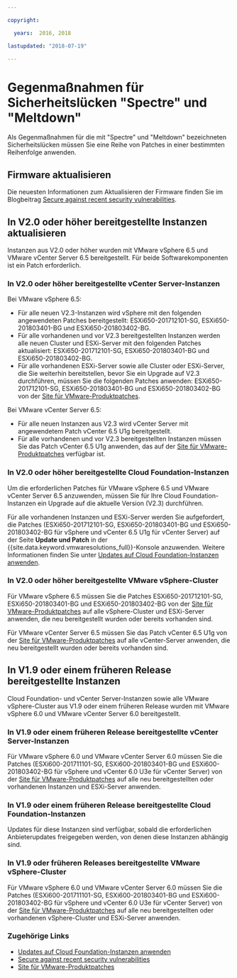 ```yaml
---

copyright:

  years:  2016, 2018

lastupdated: "2018-07-19"

---
```


# Gegenmaßnahmen für Sicherheitslücken "Spectre" und "Meltdown"

Als Gegenmaßnahmen für die mit "Spectre" und "Meltdown" bezeichneten Sicherheitslücken müssen Sie eine Reihe von Patches in einer bestimmten Reihenfolge anwenden.

## Firmware aktualisieren

Die neuesten Informationen zum Aktualisieren der Firmware finden Sie im Blogbeitrag [Secure against recent security vulnerabilities](https://www.ibm.com/blogs/bluemix/2018/01/ibm-cloud-spectre-meltdown-vulnerabilities/).

## In V2.0 oder höher bereitgestellte Instanzen aktualisieren

Instanzen aus V2.0 oder höher wurden mit VMware vSphere 6.5 und VMware vCenter Server 6.5 bereitgestellt. Für beide Softwarekomponenten ist ein Patch erforderlich.

### In V2.0 oder höher bereitgestellte vCenter Server-Instanzen

Bei VMware vSphere 6.5:
* Für alle neuen V2.3-Instanzen wird vSphere mit den folgenden angewendeten Patches bereitgestellt: ESXi650-201712101-SG, ESXi650-201803401-BG und ESXi650-201803402-BG.  
* Für alle vorhandenen und vor V2.3 bereitgestellten Instanzen werden alle neuen Cluster und ESXi-Server mit den folgenden Patches aktualisiert: ESXi650-201712101-SG, ESXi650-201803401-BG und ESXi650-201803402-BG.
* Für alle vorhandenen ESXi-Server sowie alle Cluster oder ESXi-Server, die Sie weiterhin bereitstellen, bevor Sie ein Upgrade auf V2.3 durchführen, müssen Sie die folgenden Patches anwenden: ESXi650-201712101-SG, ESXi650-201803401-BG und ESXi650-201803402-BG von der [Site für VMware-Produktpatches](https://my.vmware.com/group/vmware/patch).

Bei VMware vCenter Server 6.5:
* Für alle neuen Instanzen aus V2.3 wird vCenter Server mit angewendetem Patch vCenter 6.5 U1g bereitgestellt.
* Für alle vorhandenen und vor V2.3 bereitgestellten Instanzen müssen Sie das Patch vCenter 6.5 U1g anwenden, das auf der [Site für VMware-Produktpatches](https://my.vmware.com/group/vmware/patch) verfügbar ist.

### In V2.0 oder höher bereitgestellte Cloud Foundation-Instanzen

Um die erforderlichen Patches für VMware vSphere 6.5 und VMware vCenter Server 6.5 anzuwenden, müssen Sie für Ihre Cloud Foundation-Instanzen ein Upgrade auf die aktuelle Version (V2.3) durchführen.

Für alle vorhandenen Instanzen und ESXi-Server werden Sie aufgefordert, die Patches (ESXi650-201712101-SG, ESXi650-201803401-BG und ESXi650-201803402-BG für vSphere und vCenter 6.5 U1g für vCenter Server) auf der Seite **Update und Patch** in der {{site.data.keyword.vmwaresolutions_full}}-Konsole anzuwenden. Weitere Informationen finden Sie unter [Updates auf Cloud Foundation-Instanzen anwenden](../sddc/sd_applyingupdates.html).

### In V2.0 oder höher bereitgestellte VMware vSphere-Cluster

Für VMware vSphere 6.5 müssen Sie die Patches ESXi650-201712101-SG, ESXi650-201803401-BG und ESXi650-201803402-BG von der [Site für VMware-Produktpatches](https://my.vmware.com/group/vmware/patch) auf alle vSphere-Cluster und ESXi-Server anwenden, die neu bereitgestellt wurden oder bereits vorhanden sind.

Für VMware vCenter Server 6.5 müssen Sie das Patch vCenter 6.5 U1g von der [Site für VMware-Produktpatches](https://my.vmware.com/group/vmware/patch) auf alle vCenter-Server anwenden, die neu bereitgestellt wurden oder bereits vorhanden sind.

## In V1.9 oder einem früheren Release bereitgestellte Instanzen

Cloud Foundation- und vCenter Server-Instanzen sowie alle VMware vSphere-Cluster aus V1.9 oder einem früheren Release wurden mit VMware vSphere 6.0 und VMware vCenter Server 6.0 bereitgestellt.

### In V1.9 oder einem früheren Release bereitgestellte vCenter Server-Instanzen

Für VMware vSphere 6.0 und VMware vCenter Server 6.0 müssen Sie die Patches (ESXi600-201711101-SG, ESXi600-201803401-BG und ESXi600-201803402-BG für vSphere und vCenter 6.0 U3e für vCenter Server) von der [Site für VMware-Produktpatches](https://my.vmware.com/group/vmware/patch) auf alle neu bereitgestellten oder vorhandenen Instanzen und ESXi-Server anwenden.

### In V1.9 oder einem früheren Release bereitgestellte Cloud Foundation-Instanzen

Updates für diese Instanzen sind verfügbar, sobald die erforderlichen Anbieterupdates freigegeben werden, von denen diese Instanzen abhängig sind.

### In V1.9 oder früheren Releases bereitgestellte VMware vSphere-Cluster

Für VMware vSphere 6.0 und VMware vCenter Server 6.0 müssen Sie die Patches (ESXi600-201711101-SG, ESXi600-201803401-BG und ESXi600-201803402-BG für vSphere und vCenter 6.0 U3e für vCenter Server) von der [Site für VMware-Produktpatches](https://my.vmware.com/group/vmware/patch) auf alle neu bereitgestellten oder vorhandenen vSphere-Cluster und ESXi-Server anwenden.

### Zugehörige Links

* [Updates auf Cloud Foundation-Instanzen anwenden](../sddc/sd_applyingupdates.html)
* [Secure against recent security vulnerabilities](https://www.ibm.com/blogs/bluemix/2018/01/ibm-cloud-spectre-meltdown-vulnerabilities/)
* [Site für VMware-Produktpatches](https://my.vmware.com/group/vmware/patch)
